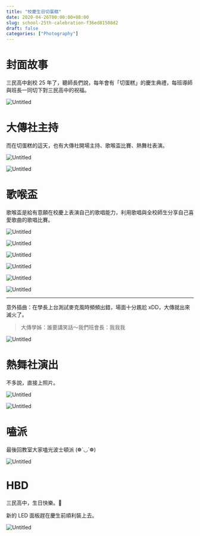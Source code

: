```yaml
---
title: "校慶生日切蛋糕"
date: 2020-04-26T00:00:00+08:00
slug: school-25th-calebration-f36ed81508d2
draft: false
categories: ["Photography"]
---
```


# **封面故事**

三民高中創校 25 年了，聽師長們說，每年會有「切蛋糕」的慶生典禮，每班導師與班長一同切下對三民高中的祝福。

<!--more-->

![Untitled](../images/school-25th-calebration-f36ed81508d2/Untitled.png)

# **大傳社主持**

而在切蛋糕的這天，也有大傳社開場主持、歌喉盃比賽、熱舞社表演。

![Untitled](../images/school-25th-calebration-f36ed81508d2/Untitled%201.png)

![Untitled](../images/school-25th-calebration-f36ed81508d2/Untitled%202.png)

# **歌喉盃**

歌喉盃是給有意願在校慶上表演自己的歌唱能力，利用歌唱與全校師生分享自己喜愛歌曲的歌唱比賽。

![Untitled](../images/school-25th-calebration-f36ed81508d2/Untitled%203.png)

![Untitled](../images/school-25th-calebration-f36ed81508d2/Untitled%204.png)

![Untitled](../images/school-25th-calebration-f36ed81508d2/Untitled%205.png)

![Untitled](../images/school-25th-calebration-f36ed81508d2/Untitled%206.png)

![Untitled](../images/school-25th-calebration-f36ed81508d2/Untitled%207.png)

![Untitled](../images/school-25th-calebration-f36ed81508d2/Untitled%208.png)

---

意外插曲：在學長上台測試麥克風時頻頻出錯，場面十分尷尬 xDD，大傳就出來滅火了。

> 大傳學姊：誰要講笑話～我們班會長：我我我
> 

![Untitled](../images/school-25th-calebration-f36ed81508d2/Untitled%209.png)

# **熱舞社演出**

不多說，直接上照片。

![Untitled](../images/school-25th-calebration-f36ed81508d2/Untitled%2010.png)

![Untitled](../images/school-25th-calebration-f36ed81508d2/Untitled%2011.png)

# **嗑派**

最後回教室大家嗑光波士頓派 (❁´◡`❁)

![Untitled](../images/school-25th-calebration-f36ed81508d2/Untitled%2012.png)

# **HBD**

三民高中，生日快樂。🥳

新的 LED 面板趕在慶生前順利裝上去。

![Untitled](../images/school-25th-calebration-f36ed81508d2/Untitled%2013.png)